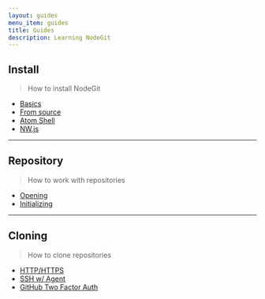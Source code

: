 ```yaml
---
layout: guides
menu_item: guides
title: Guides
description: Learning NodeGit
---
```


## Install

> How to install NodeGit

- [Basics](install/)
- [From source](install/from-source)
- [Atom Shell](install/atom-shell/)
- [NW.js](install/nw.js/)

***

## Repository

> How to work with repositories

- [Opening](repositories/)
- [Initializing](repositories/initializing)

***

## Cloning

> How to clone repositories

- [HTTP/HTTPS](cloning/)
- [SSH w/ Agent](cloning/ssh-with-agent/)
- [GitHub Two Factor Auth](cloning/gh-two-factor/)
